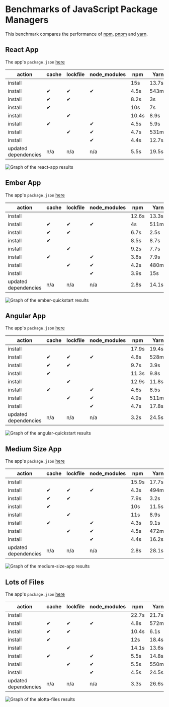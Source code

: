 # Benchmarks of JavaScript Package Managers

This benchmark compares the performance of [npm](https://github.com/npm/cli), [pnpm](https://github.com/pnpm/pnpm) and [yarn](https://github.com/yarnpkg/yarn).

## React App

The app's `package.json` [here](./fixtures/react-app/package.json)

| action               | cache | lockfile | node_modules| npm | Yarn | pnpm |
| ---                  | ---   | ---      | ---         | --- | --- | --- |
| install              |       |          |             | 15s | 13.7s | 12.1s |
| install              | ✔    | ✔        | ✔           | 4.5s | 543ms | 737ms |
| install              | ✔    | ✔        |             | 8.2s | 3s | 3.2s |
| install              | ✔    |          |             | 10s | 7s | 5.7s |
| install              |      | ✔        |             | 10.4s | 8.9s | 9.7s |
| install              | ✔    |          | ✔           | 4.5s | 5.9s | 1.3s |
| install              |      | ✔        | ✔           | 4.7s | 531ms | 688ms |
| install              |      |          | ✔           | 4.4s | 12.7s | 2.8s |
| updated dependencies | n/a  | n/a      | n/a         | 5.5s | 19.5s | 13.7s |

![Graph of the react-app results](./results/imgs/react-app.svg)

## Ember App

The app's `package.json` [here](./fixtures/ember-quickstart/package.json)

| action               | cache | lockfile | node_modules| npm | Yarn | pnpm |
| ---                  | ---   | ---      | ---         | --- | --- | --- |
| install              |       |          |             | 12.6s | 13.3s | 9.5s |
| install              | ✔    | ✔        | ✔           | 4s | 511ms | 683ms |
| install              | ✔    | ✔        |             | 6.7s | 2.5s | 2.9s |
| install              | ✔    |          |             | 8.5s | 8.7s | 5.1s |
| install              |      | ✔        |             | 9.2s | 7.7s | 8s |
| install              | ✔    |          | ✔           | 3.8s | 7.9s | 985ms |
| install              |      | ✔        | ✔           | 4.2s | 480ms | 683ms |
| install              |      |          | ✔           | 3.9s | 15s | 1.6s |
| updated dependencies | n/a  | n/a      | n/a         | 2.8s | 14.1s | 8.5s |

![Graph of the ember-quickstart results](./results/imgs/ember-quickstart.svg)

## Angular App

The app's `package.json` [here](./fixtures/angular-quickstart/package.json)

| action               | cache | lockfile | node_modules| npm | Yarn | pnpm |
| ---                  | ---   | ---      | ---         | --- | --- | --- |
| install              |       |          |             | 17.9s | 19.4s | 14.1s |
| install              | ✔    | ✔        | ✔           | 4.8s | 528ms | 727ms |
| install              | ✔    | ✔        |             | 9.7s | 3.9s | 4.1s |
| install              | ✔    |          |             | 11.3s | 9.8s | 6.9s |
| install              |      | ✔        |             | 12.9s | 11.8s | 12.1s |
| install              | ✔    |          | ✔           | 4.6s | 8.5s | 5.1s |
| install              |      | ✔        | ✔           | 4.9s | 511ms | 828ms |
| install              |      |          | ✔           | 4.7s | 17.8s | 11.3s |
| updated dependencies | n/a  | n/a      | n/a         | 3.2s | 24.5s | 9.3s |

![Graph of the angular-quickstart results](./results/imgs/angular-quickstart.svg)

## Medium Size App

The app's `package.json` [here](./fixtures/medium-size-app/package.json)

| action               | cache | lockfile | node_modules| npm | Yarn | pnpm |
| ---                  | ---   | ---      | ---         | --- | --- | --- |
| install              |       |          |             | 15.9s | 17.7s | 12.4s |
| install              | ✔    | ✔        | ✔           | 4.3s | 494ms | 727ms |
| install              | ✔    | ✔        |             | 7.9s | 3.2s | 3.5s |
| install              | ✔    |          |             | 10s | 11.5s | 5.7s |
| install              |      | ✔        |             | 11s | 8.9s | 9.8s |
| install              | ✔    |          | ✔           | 4.3s | 9.1s | 1.8s |
| install              |      | ✔        | ✔           | 4.5s | 472ms | 750ms |
| install              |      |          | ✔           | 4.4s | 16.2s | 4.5s |
| updated dependencies | n/a  | n/a      | n/a         | 2.8s | 28.1s | 18.4s |

![Graph of the medium-size-app results](./results/imgs/medium-size-app.svg)

## Lots of Files

The app's `package.json` [here](./fixtures/alotta-files/package.json)

| action               | cache | lockfile | node_modules| npm | Yarn | pnpm |
| ---                  | ---   | ---      | ---         | --- | --- | --- |
| install              |       |          |             | 22.7s | 21.7s | 13.7s |
| install              | ✔    | ✔        | ✔           | 4.8s | 572ms | 838ms |
| install              | ✔    | ✔        |             | 10.4s | 6.1s | 3.7s |
| install              | ✔    |          |             | 12s | 18.4s | 6.8s |
| install              |      | ✔        |             | 14.1s | 13.6s | 10.8s |
| install              | ✔    |          | ✔           | 5.5s | 14.8s | 2s |
| install              |      | ✔        | ✔           | 5.5s | 550ms | 831ms |
| install              |      |          | ✔           | 4.5s | 24.5s | 4.6s |
| updated dependencies | n/a  | n/a      | n/a         | 3.3s | 26.6s | 10.6s |

![Graph of the alotta-files results](./results/imgs/alotta-files.svg)